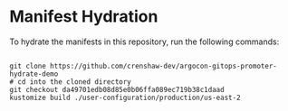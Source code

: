 
# Manifest Hydration

To hydrate the manifests in this repository, run the following commands:

```shell

git clone https://github.com/crenshaw-dev/argocon-gitops-promoter-hydrate-demo
# cd into the cloned directory
git checkout da49701edb08d85e0b06ffa089ec719b38c1daad
kustomize build ./user-configuration/production/us-east-2
```